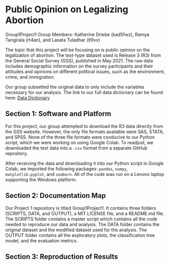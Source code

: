 # Public Opinion on Legalizing Abortion
Group1Project1
Group Members: Katherine Driebe (kad5fwz), Ramya Tangirala (rt4an), and Lasata Tuladhar (lt9vx)

The topic that this project will be focusing on is public opinion on the legalization of abortion. The text-type dataset used is Release 3 (R3) from the General Social Survey (GSS), published in May 2021. The raw data includes demographic information on the survey participants and their attitudes and opinions on different political issues, such as the environment, crime, and immigration. 

Our group subsetted the original data to only include the variables necessary for our analysis. The link to our full data dictionary can be found here: [Data Dictionary](/docs/DATA/Data_Dictionary.md)

## Section 1: Software and Platform
For this project, our group attempted to download the R3 data directly from the GSS website. However, the only file formats available were SAS, STATA, and SPSS. None of the three file formats were conducive to our Python script, which we were working on using Google Colab. To readjust, we downloaded the text data into a `.csv` format from a separate GitHub repository.

After receiving the data and downloading it into our Python script in Google Colab, we imported the following packages: `pandas`, `numpy`, `matplotlib.pyplot`, and `seaborn`. All of the code was run on a Lenovo laptop supporting the Windows platform. 

## Section 2: Documentation Map
Our Project 1 repository is titled Group1Project1. It contains three folders (SCRIPTS, DATA, and OUTPUT), a MIT LICENSE file, and a README.md file. The SCRIPTS folder contains a master script which contains all the code needed to reproduce our data and analysis. The DATA folder contains the original dataset and the modified dataset used for the analysis. The OUTPUT folder contains all the exploratory plots, the classification tree model, and the evaluation metrics.

## Section 3: Reproduction of Results


